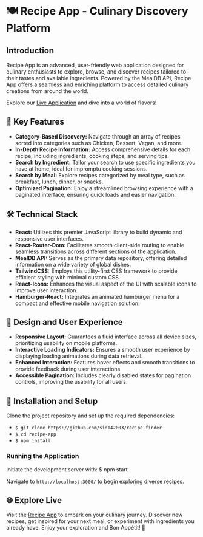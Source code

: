 # 🍽️ Recipe App - Culinary Discovery Platform

## Introduction

Recipe App is an advanced, user-friendly web application designed for culinary enthusiasts to explore, browse, and discover recipes tailored to their tastes and available ingredients. Powered by the MealDB API, Recipe App offers a seamless and enriching platform to access detailed culinary creations from around the world.

Explore our [Live Application](https://recipe-finder-xi-teal.vercel.app/) and dive into a world of flavors!

## 🚀 Key Features

- **Category-Based Discovery:** Navigate through an array of recipes sorted into categories such as Chicken, Dessert, Vegan, and more.
- **In-Depth Recipe Information:** Access comprehensive details for each recipe, including ingredients, cooking steps, and serving tips.
- **Search by Ingredient:** Tailor your search to use specific ingredients you have at home, ideal for impromptu cooking sessions.
- **Search by Meal:** Explore recipes categorized by meal type, such as breakfast, lunch, dinner, or snacks.
- **Optimized Pagination:** Enjoy a streamlined browsing experience with a paginated interface, ensuring quick loads and easier navigation.

## 🛠️ Technical Stack

- **React:** Utilizes this premier JavaScript library to build dynamic and responsive user interfaces.
- **React-Router-Dom:** Facilitates smooth client-side routing to enable seamless transitions across different sections of the application.
- **MealDB API:** Serves as the primary data repository, offering detailed information on a wide variety of global dishes.
- **TailwindCSS:** Employs this utility-first CSS framework to provide efficient styling with minimal custom CSS.
- **React-Icons:** Enhances the visual aspect of the UI with scalable icons to improve user interaction.
- **Hamburger-React:** Integrates an animated hamburger menu for a compact and effective mobile navigation solution.

## 🎨 Design and User Experience

- **Responsive Layout:** Guarantees a fluid interface across all device sizes, prioritizing usability on mobile platforms.
- **Interactive Loading Indicators:** Ensures a smooth user experience by displaying loading animations during data retrieval.
- **Enhanced Interaction:** Features hover effects and smooth transitions to provide feedback during user interactions.
- **Accessible Pagination:** Includes clearly disabled states for pagination controls, improving the usability for all users.

## 🔧 Installation and Setup

Clone the project repository and set up the required dependencies:

- `$ git clone https://github.com/sid142003/recipe-finder`
- `$ cd recipe-app`
- `$ npm install`

### Running the Application

Initiate the development server with:
$ npm start


Navigate to `http://localhost:3000/` to begin exploring diverse recipes.

## 🌐 Explore Live

Visit the [Recipe App](https://recipe-finder-xi-teal.vercel.app/) to embark on your culinary journey. Discover new recipes, get inspired for your next meal, or experiment with ingredients you already have. Enjoy your exploration and Bon Appétit! 🍴


